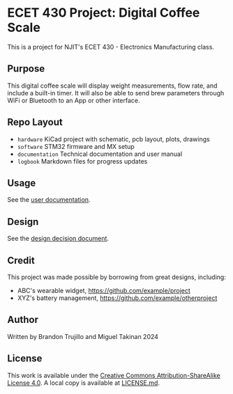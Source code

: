 # ECET 430 Project: Digital Coffee Scale

This is a project for NJIT's ECET 430 - Electronics Manufacturing class.

## Purpose

This digital coffee scale will display weight measurements, flow rate, and include a built-in timer. It will also be able to send brew parameters through WiFi or Bluetooth to an App or other interface.

## Repo Layout

- `hardware` KiCad project with schematic, pcb layout, plots, drawings
- `software` STM32 firmware and MX setup
- `documentation` Technical documentation and user manual
- `logbook` Markdown files for progress updates

## Usage

See the [user documentation](documentation/UserDocumentation.md).

## Design

See the [design decision document](documentation/DesignDecisions.md).

## Credit

This project was made possible by borrowing from great designs, including:

- ABC's wearable widget, https://github.com/example/project
- XYZ's battery management, https://github.com/example/otherproject

## Author

Written by Brandon Trujillo and Miguel Takinan 2024

## License

This work is available under the [Creative Commons Attribution-ShareAlike License 4.0](https://en.wikipedia.org/wiki/Wikipedia:Text_of_the_Creative_Commons_Attribution-ShareAlike_4.0_International_License). A local copy is available at [LICENSE.md](LICENSE.md).
